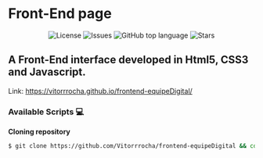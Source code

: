 # Front-End page

<p align="center">
  <a href="LICENSE" style="text-decoration: none">
    <img alt="License" src="https://img.shields.io/github/license/Vitorrrocha/frontend-equipeDigital?color=34CB79" />
  </a>

  <a href="https://github.com/Vitorrrocha/frontend-equipeDigital/issues" style="text-decoration: none">
    <img alt="Issues" src="https://img.shields.io/github/issues/Vitorrrocha/frontend-equipeDigital?color=34CB79" />
  </a>

  <a href="#" style="text-decoration: none">
    <img alt="GitHub top language" src="https://img.shields.io/github/languages/top/Vitorrrocha/frontend-equipeDigital?color=34CB79" />
  </a>
  
  <a href="https://github.com/Vitorrrocha/frontend-equipeDigital/stargazers" style="text-decoration: none">
    <img alt="Stars" src="https://img.shields.io/github/stars/Vitorrrocha/frontend-equipeDigital?style=social" />
  </a>
</p>

## A Front-End interface developed in Html5, CSS3 and Javascript.

Link: https://vitorrrocha.github.io/frontend-equipeDigital/
### Available Scripts 💻

**Cloning repository**

```bash
$ git clone https://github.com/Vitorrrocha/frontend-equipeDigital && cd frontend-equipeDigital
```
